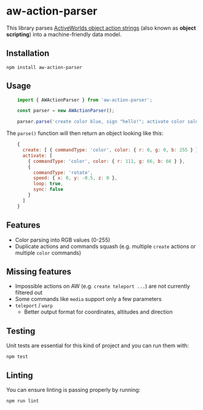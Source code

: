 # aw-action-parser

This library parses [ActiveWorlds object action strings](http://wiki.activeworlds.com/index.php?title=Object_scripting) (also known as **object scripting**) into a machine-friendly data model.

## Installation

    npm install aw-action-parser

## Usage

```js
    import { AWActionParser } from 'aw-action-parser';

    const parser = new AWActionParser();

    parser.parse('create color blue, sign "hello!"; activate color salmon, rotate -.5 loop nosync');
```

The `parse()` function will then return an object looking like this:

```js
    {
      create: [ { commandType: 'color', color: { r: 0, g: 0, b: 255 } } ],
      activate: [
        { commandType: 'color', color: { r: 111, g: 66, b: 66 } },
        {
          commandType: 'rotate',
          speed: { x: 0, y: -0.5, z: 0 },
          loop: true,
          sync: false
        }
      ]
    }
```

## Features

* Color parsing into RGB values (0-255)
* Duplicate actions and commands squash (e.g. multiple `create` actions or multiple `color` commands)

## Missing features

* Impossible actions on AW (e.g. `create teleport ...`) are not currently filtered out
* Some commands like `media` support only a few parameters
* `teleport` / `warp`
    * Better output format for coordinates, altitudes and direction

## Testing

Unit tests are essential for this kind of project and you can run them with:

    npm test

## Linting

You can ensure linting is passing properly by running:

    npm run lint
